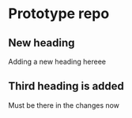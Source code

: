 # Prototype repo



## New heading
Adding a new heading hereee


## Third heading is added
Must be there in the changes now
